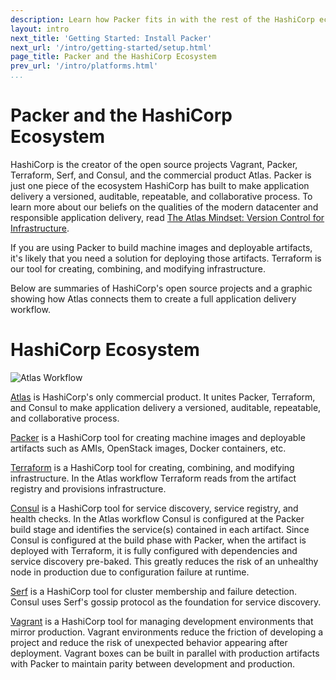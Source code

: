 ```yaml
---
description: Learn how Packer fits in with the rest of the HashiCorp ecosystem of tools
layout: intro
next_title: 'Getting Started: Install Packer'
next_url: '/intro/getting-started/setup.html'
page_title: Packer and the HashiCorp Ecosystem
prev_url: '/intro/platforms.html'
...
```


# Packer and the HashiCorp Ecosystem

HashiCorp is the creator of the open source projects Vagrant, Packer, Terraform,
Serf, and Consul, and the commercial product Atlas. Packer is just one piece of
the ecosystem HashiCorp has built to make application delivery a versioned,
auditable, repeatable, and collaborative process. To learn more about our
beliefs on the qualities of the modern datacenter and responsible application
delivery, read [The Atlas Mindset: Version Control for
Infrastructure](https://www.hashicorp.com/blog/atlas-mindset.html?utm_source=packer&utm_campaign=HashicorpEcosystem).

If you are using Packer to build machine images and deployable artifacts, it's
likely that you need a solution for deploying those artifacts. Terraform is our
tool for creating, combining, and modifying infrastructure.

Below are summaries of HashiCorp's open source projects and a graphic showing
how Atlas connects them to create a full application delivery workflow.

# HashiCorp Ecosystem

![Atlas Workflow](docs/atlas-workflow.png)

[Atlas](https://atlas.hashicorp.com/?utm_source=packer&utm_campaign=HashicorpEcosystem)
is HashiCorp's only commercial product. It unites Packer, Terraform, and Consul
to make application delivery a versioned, auditable, repeatable, and
collaborative process.

[Packer](https://www.packer.io/?utm_source=packer&utm_campaign=HashicorpEcosystem)
is a HashiCorp tool for creating machine images and deployable artifacts such as
AMIs, OpenStack images, Docker containers, etc.

[Terraform](https://www.terraform.io/?utm_source=packer&utm_campaign=HashicorpEcosystem)
is a HashiCorp tool for creating, combining, and modifying infrastructure. In
the Atlas workflow Terraform reads from the artifact registry and provisions
infrastructure.

[Consul](https://www.consul.io/?utm_source=packer&utm_campaign=HashicorpEcosystem)
is a HashiCorp tool for service discovery, service registry, and health checks.
In the Atlas workflow Consul is configured at the Packer build stage and
identifies the service(s) contained in each artifact. Since Consul is configured
at the build phase with Packer, when the artifact is deployed with Terraform, it
is fully configured with dependencies and service discovery pre-baked. This
greatly reduces the risk of an unhealthy node in production due to configuration
failure at runtime.

[Serf](https://www.serfdom.io/?utm_source=packer&utm_campaign=HashicorpEcosystem) is
a HashiCorp tool for cluster membership and failure detection. Consul uses
Serf's gossip protocol as the foundation for service discovery.

[Vagrant](https://www.vagrantup.com/?utm_source=packer&utm_campaign=HashicorpEcosystem)
is a HashiCorp tool for managing development environments that mirror
production. Vagrant environments reduce the friction of developing a project and
reduce the risk of unexpected behavior appearing after deployment. Vagrant boxes
can be built in parallel with production artifacts with Packer to maintain
parity between development and production.
